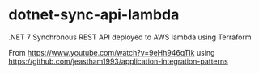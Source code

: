 # dotnet-sync-api-lambda

.NET 7 Synchronous REST API deployed to AWS lambda using Terraform

From <https://www.youtube.com/watch?v=9eHh946qTIk> using
<https://github.com/jeastham1993/application-integration-patterns>
